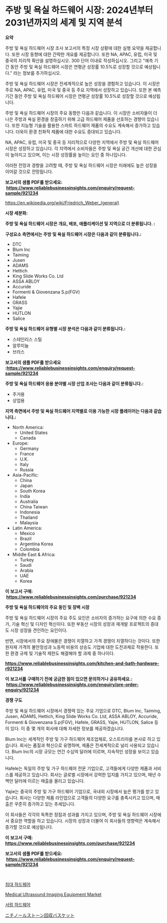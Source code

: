 <p><h1>주방 및 욕실 하드웨어 시장: 2024년부터 2031년까지의 세계 및 지역 분석</h1></p><p><strong>요약</strong></p>
<p><p>주방 및 욕실 하드웨어 시장 조사 보고서의 특정 시장 상황에 대한 실행 요약을 제공합니다. 또한 시장 동향에 대한 간략한 개요를 제공합니다. 또한 NA, APAC, 유럽, 미국 및 중국의 지리적 확산을 설명하십시오. 300 단어 이내로 작성하십시오. 그리고 "예측 기간 동안 주방 및 욕실 하드웨어 시장은 연평균 성장률 10.5%로 성장할 것으로 예상됩니다." 라는 정보를 추가하십시오.</p><p>주방 및 욕실 하드웨어 시장은 전세계적으로 높은 성장을 경험하고 있습니다. 이 시장은 주로 NA, APAC, 유럽, 미국 및 중국 등 주요 지역에서 성장하고 있습니다. 또한 본 예측 기간 동안 주방 및 욕실 하드웨어 시장은 연평균 성장률 10.5%로 성장할 것으로 예상됩니다.</p><p>주방 및 욕실 하드웨어 시장의 주요 동향은 다음과 같습니다. 이 시장은 소비자들이 더 나은 주방과 욕실 환경을 창출하기 위해 고급 하드웨어 제품을 선호하는 경향이 있습니다. 또한 지능형 기술을 활용한 스마트 하드웨어 제품의 수요도 계속해서 증가하고 있습니다. 더욱이 환경 친화적 제품에 대한 수요도 증대되고 있습니다.</p><p>NA, APAC, 유럽, 미국 및 중국 등 지리적으로 다양한 지역에서 주방 및 욕실 하드웨어 시장은 성장하고 있습니다. 각 지역에서 소비자들은 주방 및 욕실 공간 개선에 대한 관심이 높아지고 있으며, 이는 시장 성장률을 높이는 요인 중 하나입니다.</p><p>이러한 전망과 경향을 고려할 때, 주방 및 욕실 하드웨어 시장은 미래에도 높은 성장을 이어갈 것으로 전망됩니다.</p></p>
<p><strong>보고서의 샘플 PDF를 받으세요: &nbsp;<a href="https://www.reliablebusinessinsights.com/enquiry/request-sample/921234">https://www.reliablebusinessinsights.com/enquiry/request-sample/921234</a></strong></p>
<p><a href="https://en.wikipedia.org/wiki/Friedrich_Weber_(general)">https://en.wikipedia.org/wiki/Friedrich_Weber_(general)</a></p>
<p><strong>시장 세분화:</strong></p>
<p><strong> 주방 및 욕실 하드웨어 시장은 개요, 배포, 애플리케이션 및 지역으로 더 분류됩니다. :</strong></p>
<p><strong>구성요소 측면에서는 주방 및 욕실 하드웨어 시장은 다음과 같이 분류됩니다.:</strong></p>
<p><ul><li>DTC</li><li>Blum Inc</li><li>Taiming</li><li>Jusen</li><li>ADAMS</li><li>Hettich</li><li>King Slide Works Co. Ltd</li><li>ASSA ABLOY</li><li>Accuride</li><li>Formenti & Giovenzana S.p(FGV)</li><li>Hafele</li><li>GRASS</li><li>Yajie</li><li>HUTLON</li><li>Salice</li></ul></p>
<p><strong> 주방 및 욕실 하드웨어 유형별 시장 분석은 다음과 같이 분류됩니다.:</strong></p>
<p><ul><li>스테인리스 스틸</li><li>알루미늄</li><li>브라스</li></ul></p>
<p><strong>보고서의 샘플 PDF를 받으세요 :<a href="https://www.reliablebusinessinsights.com/enquiry/request-sample/921234">https://www.reliablebusinessinsights.com/enquiry/request-sample/921234</a></strong></p>
<p><strong> 주방 및 욕실 하드웨어 응용 분야별 시장 산업 조사는 다음과 같이 분류됩니다.:</strong></p>
<p><ul><li>주거용</li><li>상업용</li></ul></p>
<p><strong>지역 측면에서 주방 및 욕실 하드웨어 지역별로 이용 가능한 시장 플레이어는 다음과 같습니다.:</strong></p>
<p><ul>
    <li>
        North America:
        <ul>
            <li>United States</li>
            <li>Canada</li>
        </ul>
    </li>
    <li>
        Europe:
        <ul>
            <li>Germany</li>
            <li>France</li>
            <li>U.K.</li>
            <li>Italy</li>
            <li>Russia</li>
        </ul>
    </li>
    <li>
        Asia-Pacific:
        <ul>
            <li>China</li>
            <li>Japan</li>
            <li>South Korea</li>
            <li>India</li>
            <li>Australia</li>
            <li>China Taiwan</li>
            <li>Indonesia</li>
            <li>Thailand</li>
            <li>Malaysia</li>
        </ul>
    </li>
    <li>
        Latin America:
        <ul>
            <li>Mexico</li>
            <li>Brazil</li>
            <li>Argentina Korea</li>
            <li>Colombia</li>
        </ul>
    </li>
    <li>
        Middle East & Africa:
        <ul>
            <li>Turkey</li>
            <li>Saudi</li>
            <li>Arabia</li>
            <li>UAE</li>
            <li>Korea</li>
        </ul>
    </li>
    </ul></p>
<p><strong>이 보고서 구매: &nbsp;<a href="https://www.reliablebusinessinsights.com/purchase/921234">https://www.reliablebusinessinsights.com/purchase/921234</a></strong></p>
<p><strong>주방 및 욕실 하드웨어의 주요 동인 및 장벽 시장</strong></p>
<p><p>주방 및 욕실 하드웨어 시장의 주요 주도 요인은 소비자의 증가하는 요구에 의한 수요 증가, 기술 혁신 및 디자인 혁신이다. 또한 부동산 시장의 성장과 재개발 프로젝트의 증대도 시장 성장을 견인하는 요인이다. </p><p>반면, 시장에서의 주요 장애물은 경쟁이 치열하고 가격 경쟁이 치열하다는 것이다. 또한 원자재 가격의 불안정성과 노동력 비용의 상승도 기업에 대한 도전과제로 작용한다. 또한 환경 규제 및 기술적 제한도 해결해야 할 과제 중 하나이다.</p></p>
<p><strong><a href="https://www.reliablebusinessinsights.com/kitchen-and-bath-hardware-r921234">https://www.reliablebusinessinsights.com/kitchen-and-bath-hardware-r921234</a></strong></p>
<p><strong>이 보고서를 구매하기 전에 궁금한 점이 있으면 문의하거나 공유하세요.: &nbsp;<a href="https://www.reliablebusinessinsights.com/enquiry/pre-order-enquiry/921234">https://www.reliablebusinessinsights.com/enquiry/pre-order-enquiry/921234</a></strong></p>
<p><strong>경쟁 구도</strong></p>
<p><p>주방 및 욕실 하드웨어 시장에서 경쟁력 있는 주요 기업으로 DTC, Blum Inc, Taiming, Jusen, ADAMS, Hettich, King Slide Works Co. Ltd, ASSA ABLOY, Accuride, Formenti & Giovenzana S.p(FGV), Hafele, GRASS, Yajie, HUTLON, Salice 등이 있다. 이 중 몇 개의 회사에 대해 자세한 정보를 제공하겠습니다.</p><p>Blum Inc는 세계적인 주방 및 가구 하드웨어 제조업체로, 오스트리아를 본사로 하고 있습니다. 회사는 품질과 혁신으로 유명하며, 제품은 전세계적으로 널리 사용되고 있습니다. Blum Inc의 시장 규모는 연간 수십억 달러에 이르며, 지속적인 성장을 보이고 있습니다.</p><p>Hafele는 독일의 주방 및 가구 하드웨어 전문 기업으로, 고객들에게 다양한 제품과 서비스를 제공하고 있습니다. 회사는 글로벌 시장에서 강력한 입지를 가지고 있으며, 매년 수백만 달러에 이르는 매출을 올리고 있습니다.</p><p>Yajie는 중국의 주방 및 가구 하드웨어 기업으로, 국내외 시장에서 높은 평가를 받고 있습니다. 회사는 다양한 제품 라인업으로 고객들의 다양한 요구를 충족시키고 있으며, 매출은 꾸준히 증가하고 있는 추세입니다.</p><p>이 회사들은 각각의 독특한 장점과 성과를 가지고 있으며, 주방 및 욕실 하드웨어 시장에서 중요한 역할을 하고 있습니다. 시장의 성장과 더불어 이 회사들의 영향력은 계속해서 증가할 것으로 예상됩니다.</p></p>
<p><strong>이 보고서 구매: &nbsp; <a href="https://www.reliablebusinessinsights.com/purchase/921234">https://www.reliablebusinessinsights.com/purchase/921234</a></strong></p>
<p><strong>보고서의 샘플 PDF를 받으세요: &nbsp;<a href="https://www.reliablebusinessinsights.com/enquiry/request-sample/921234">https://www.reliablebusinessinsights.com/enquiry/request-sample/921234</a></strong><strong></strong></p>
<p>&nbsp;</p>
<p><p><a href="https://github.com/shampaakter36/Market-Research-Report-List-1/blob/main/8525725182061.md">침대 하드웨어</a></p><p><a href="https://github.com/fiixsa/Market-Research-Report-List-3/blob/main/medical-ultrasound-imaging-equipment-market.md">Medical Ultrasound Imaging Equipment Market</a></p><p><a href="https://github.com/LuckeyCorbin/Market-Research-Report-List-1/blob/main/1843545182062.md">서랍 하드웨어</a></p><p><a href="https://github.com/RandallRunte2023/Market-Research-Report-List-2/blob/main/1856772125543.md">ニチノールストーン回収バスケット</a></p></p>